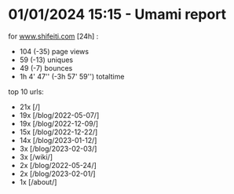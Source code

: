 # 01/01/2024 15:15 - Umami report
for www.shifeiti.com [24h] :

 - 104 (-35) page views
 - 59 (-13) uniques
 - 49 (-7) bounces
 - 1h 4' 47'' (-3h 57' 59'') totaltime


top 10 urls:
 - 21x [/]
 - 19x [/blog/2022-05-07/]
 - 19x [/blog/2022-12-09/]
 - 15x [/blog/2022-12-22/]
 - 14x [/blog/2023-01-12/]
 - 3x [/blog/2023-02-03/]
 - 3x [/wiki/]
 - 2x [/blog/2022-05-24/]
 - 2x [/blog/2023-02-01/]
 - 1x [/about/]


